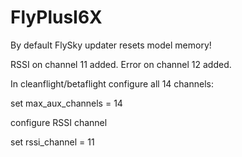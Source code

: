 # FlyPlusI6X

By default FlySky updater resets model memory!

RSSI on channel 11 added.
Error on channel 12 added.

In cleanflight/betaflight configure all 14 channels:

set max_aux_channels = 14

configure RSSI channel

set rssi_channel = 11
